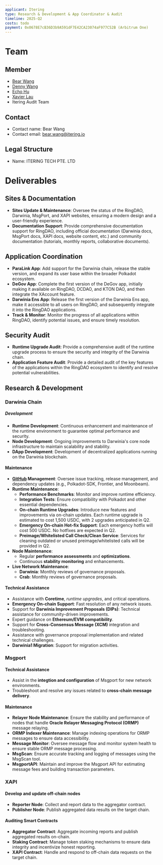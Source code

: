 ```yaml
---
applicant: Itering
type: Research & Development & App Coordinator & Audit 
timeline: 2025-Q2
costs: todo
payment: 0x0678E7cB36D3b9A591dF7E42CA23074aF977C52B (Arbitrum One)
---
```


# Team

## Member

- [Bear Wang](https://github.com/boundless-forest)
- [Denny Wang](https://github.com/hackfisher)
- [Echo Hu](https://github.com/hujw77)
- [Xavier Lau](https://github.com/AurevoirXavier)
- Itering Audit Team

## Contact

- Contact name: Bear Wang
- Contact email: bear.wang@itering.io

## Legal Structure

- Name: ITERING TECH PTE. LTD

# Deliverables

## Sites & Documentation

- **Sites Update & Maintenance**: Oversee the status of the RingDAO, Darwinia, MsgPort, and XAPI websites, ensuring a modern design and a user-friendly experience.
- **Documentation Support**: Provide comprehensive documentation support for RingDAO, including official documentation (Darwinia docs, MsgPort docs, XAPI docs, website content, etc.) and community documentation (tutorials, monthly reports, collaborative documents).

## Application Coordination

- **ParaLink App**: Add support for the Darwinia chain, release the stable version, and expand its user base within the broader Polkadot ecosystem.
- **DeGov App**: Complete the first version of the DeGov app, initially making it available on RingDAO, DCDAO, and KTON DAO, and then integrate the XAccount feature.
- **Darwinia Ens App**: Release the first version of the Darwinia Ens app, make it accessible to all users on RingDAO, and subsequently integrate it into the RingDAO applications.
- **Track & Monitor**: Monitor the progress of all applications within RingDAO, identify potential issues, and ensure timely resolution.

## Security Audit

- **Runtime Upgrade Audit**: Provide a comprehensive audit of the runtime upgrade process to ensure the security and integrity of the Darwinia chain.
- **Application Feature Audit**: Provide a detailed audit of the key features of the applications within the RingDAO ecosystem to identify and resolve potential vulnerabilities.

## Research & Development

### Darwinia Chain

##### Development

- **Runtime Development**: Continuous enhancement and maintenance of the runtime environment to guarantee optimal performance and security. 
- **Node Development**: Ongoing improvements to Darwinia's core node infrastructure to maintain scalability and stability.
- **DApp Development**: Development of decentralized applications running on the Darwinia blockchain.

#### Maintenance

- **[GitHub](https://github.com/darwinia-network) Management**: Oversee issue tracking, release management, and dependency updates (e.g., Polkadot-SDK, Frontier, and Moonbeam).
- **Runtime Maintenance**:
  - **Performance Benchmarks**: Monitor and improve runtime efficiency.
  - **Integration Tests**: Ensure compatibility with Polkadot and other essential dependencies.
  - **On-chain Runtime Upgrades**: Introduce new features and improvements via on-chain updates. Each runtime upgrade is estimated to cost 1,500 USDC, with 2 upgrades anticipated in Q2.
  - **Emergency On-chain Hot-fix Support**: Each emergency hotfix will cost 500 USDC. No hotfixes are expected in Q2.
  - **Preimage/Whitelisted Call Check/Clean Service**: Services for cleaning outdated or unused preimage/whitelisted calls will be provided in Q2.
- **Node Maintenance**:
  - Regular **performance assessments** and **optimizations**.
  - Continuous **stability monitoring** and enhancements.
- **Live Network Maintenance**:
  - **Darwinia**: Monthly reviews of governance proposals.
  - **Crab**: Monthly reviews of governance proposals.

#### Technical Assistance

- Assistance with **Coretime**, *runtime upgrades*, and critical operations.
- **Emergency On-chain Support**: Fast resolution of any network issues.
- Support for **Darwinia Improvement Proposals (DIPs)**: Technical assistance for community-driven improvements.
- Expert guidance on **Ethereum/EVM compatibility**.
- Support for **Cross-Consensus Message (XCM)** integration and troubleshooting.
- Assistance with governance proposal implementation and related technical challenges.
- **Darwinia1 Migration**: Support for migration activities.

### Msgport

#### Technical Assistance

- Assist in the **integtion and configuration** of Msgport for new network environments.
- Troubleshoot and resolve any issues related to **cross-chain message delivery**.

#### Maintenance

- **Relayer Node Maintenance**: Ensure the stability and performance of nodes that handle **Oracle Relayer Messaging Protocol (ORMP)** message relaying.
- **ORMP Indexer Maintenance**: Manage indexing operations for ORMP messages to ensure data accessibility.
- **Message Monitor**: Oversee message flow and monitor system health to ensure stable ORMP message processing.
- **MsgScan**: Ensure accurate tracking and logging of messages using the MsgScan tool.
- **MsgportAPI**: Maintain and improve the Msgport API for estimating message fees and building transaction parameters.

### XAPI

#### Develop and update off-chain nodes

- **Reporter Node**: Collect and report data to the aggregator contract.
- **Publisher Node**: Publish aggregated data results on the target chain.

#### Auditing Smart Contracts

- **Aggregator Contract**: Aggregate incoming reports and publish aggregated results on-chain.
- **Staking Contract**: Manage token staking mechanisms to ensure data integrity and incentivize honest reporting.
- **XAPI Contract**: Handle and respond to off-chain data requests on the target chain.
